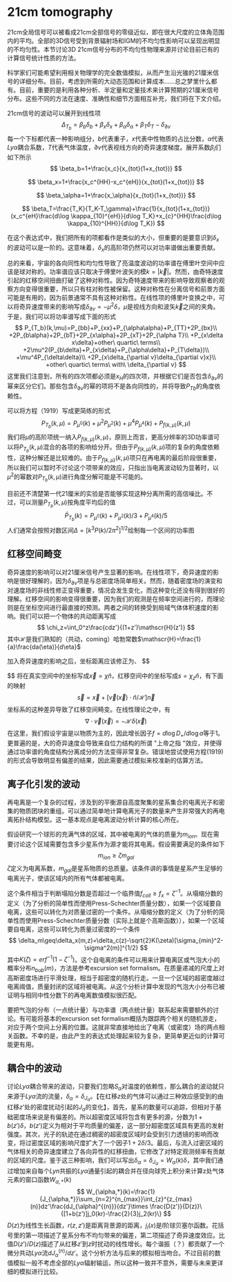 # 21cm tomography

 21cm全局信号可以被看成21cm全部信号的零级近似，即在很大尺度的立体角范围内的平均。全部的3D信号受到背景辐射场和IGM的不均匀性影响可以呈现出明显的不均匀性。本节讨论3D 21cm信号分布的不均匀性物理来源并讨论目前已有的计算信号统计性质的方法。

科学家们可能希望利用相关物理学的完全数值模拟，从而产生沿光锥的21厘米信号的详细分布。目前，考虑到所需的大动态范围和计算成本……总之梦里什么都有。目前，重要的是利用各种分析、半定量和定量技术来计算预期的21厘米信号分布。这些不同的方法在速度、准确性和细节方面相互补充，我们将在下文介绍。

21cm信号的波动可以展开到线性项
$$
\Delta_{T_b}=\beta_b \delta_b+\beta_x \delta_x+\beta_\alpha \delta_\alpha+\beta_T \delta_T-\delta_{\partial v}
$$
每一个下标都代表一种影响组分，$b$代表重子，$x$代表中性物质的占比分数，$\alpha$代表$Ly\alpha$耦合系数，$T$代表气体温度，$\partial v$代表视线方向的奇异速度梯度。展开系数$\beta_i$们如下所示
$$
\beta_b=1+\frac{x_c}{x_{tot}(1+x_{tot})}
$$

$$
\beta_x=1+\frac{x_c^{HH}-x_c^{eH}}{x_{tot}(1+x_{tot})}
$$

$$
\beta_\alpha=1+\frac{x_\alpha}{x_{tot}(1+x_{tot})}
$$

$$
\beta_T=\frac{T_K}{T_K-T_\gamma}+\frac{1}{x_{tot}(1+x_{tot})}(x_c^{eH}\frac{d\log \kappa_{10}^{eH}}{d\log T_K}+x_{c}^{HH}\frac{d\log \kappa_{10}^{HH}}{d\log T_K})
$$

在这个表达式中，我们把所有的项都看作是类似的大小，但重要的是要意识到$\delta_x$的波动可以是一阶的。这意味着，$\delta_x$的高阶项仍然可以对功率谱做出重要贡献。

总的来看，宇宙的各向同性和均匀性导致了亮温度波动的功率谱在傅里叶空间中应该是球对称的。功率谱应该只取决于傅里叶波矢的模$k=|\vec{k}|$。然而，由奇特速度引起的红移空间扭曲打破了这种对称性。因为奇特速度带来的影响导致观察者的观察方向变得很重要，所以只有柱对称性被保留。这种对称性在分离信号和前景方面可能是有用的，因为前景通常不具有这种对称性。在线性项的傅里叶变换之中，可以将奇异速度带来的影响写成$\delta_{\partial v}=-\mu^2\delta$，$\mu$是视线方向和波矢$\vec{k}$之间的夹角。于是，我们可以将功率谱写成下面的形式
$$
P_{T_b}(k,\mu)=P_{bb}+P_{xx}+P_{\alpha\alpha}+P_{TT}+2P_{bx}\\
+2P_{b\alpha}+2P_{bT}+2P_{x\alpha}+2P_{xT}+2P_{\alpha T}\\
+P_{x\delta x\delta}+other\ quartic\ terms\\
+2\mu^2(P_{b\delta}+P_{x\delta}+P_{\alpha\delta}+P_{T\delta})\\
+\mu^4P_{\delta\delta}\\
+2P_{x\delta_{\partial v}\delta_{\partial v}x}\\
+other\ quartic\ terms\ with\ \delta_{\partial v}
$$
这里我们注意到，所有的四次项都必须是$x_H$的四次项，并根据它们是否包含$\delta_{\partial v}$的幂来区分它们。那些包含$\delta_{\partial v}$的幂的项将不是各向同性的，并将导致$P_{Tb}$的角度依赖性。

可以将方程（1919）写成更简练的形式
$$
P_{T_b}(k,\mu)=P_{\mu^0}(k)+\mu^2P_{\mu^2}(k)+\mu^4P_{\mu^4}(k)+P_{f(k,\mu)}(k,\mu)
$$
我们将$\mu$的高阶项统一纳入$P_{f(k,\mu)}(k,\mu)$，原则上而言，更高分辨率的3D功率谱可以将$P_{T_b}(k,\mu)$混合的各项的影响给分开。但由于$P_{f(k,\mu)}(k,\mu)$项的复杂的角度依赖性，这种分解还是比较难的。由于$P_{f(k,\mu)}(k,\mu)$项只在再电离的最后阶段很重要，所以我们可以暂时不讨论这个项带来的效应，只指出当电离波动较为显著时，以$\mu^2$的幂数对$P_{T_b}(k,\mu)$进行角度分解可能是不可能的。

目前还不清楚第一代21厘米的实验是否能够实现这种分离所需的高信噪比。不过，可以测量$P_{T_b}(k,\mu)$按角度平均后的值
$$
\bar{P}_{T_b}(k)=P_{\mu^0}(k)+P_{\mu^2}(k)/3+P_{\mu^4}(k)/5
$$
人们通常会按照对数区间$\Delta=[k^3P(k)/2\pi^2]^{1/2}$绘制每一个区间的功率图

## 红移空间畸变

奇异速度的影响可以对21厘米信号产生显著的影响。在线性项下，奇异速度的影响是很好理解的，因为$\delta_{\partial v}$项是与总密度场简单相关。然而，随着密度场的演变和对速度场的非线性修正变得重要，情况会发生变化，而这种变化还没有得到很好的理解。红移空间的影响变得很重要，因为我们的观测是在频率空间进行的，而理论则是在坐标空间进行最直接的预测。两者之间的转换受到局域气体体积速度的影响。我们可以把一个物体的共动距离写成
$$
\chi_z=\int_0^z\frac{cdz'}{(1+z')\mathscr{H}(z')}
$$
其中$\mathscr{H}$是我们熟知的（共动，coming）哈勃常数$\mathscr{H}=\frac{1}{a}\frac{da(\eta)}{d\eta}$

加入奇异速度的影响之后，坐标距离应该修正为、
$$

$$
将在真实空间中的坐标写成$\vec{x}=\chi\hat{n}$，红移空间中的坐标写成$s=\chi_z\hat{n}$，有下面的映射
$$
\vec{s}=\vec{x}+[\vec{v}(\vec{x})\cdot \hat{n}/\mathscr{H}]\vec{n}
$$
坐标系的这种差异导致了红移空间畸变。在线性理论之中，有
$$
\nabla\cdot \vec{v}(\vec{x})=-\mathscr{H}\delta(\vec{x})
$$
在这里，我们假设宇宙是以物质为主的，因此增长因子$f=d\log D_+/d\log a$等于1。更普遍的是，大的奇异速度会导致来自位力结构的所谓 "上帝之指 "效应，并使得通过功率谱的角度结构分离成分的方法变得非常复杂。错误地尝试使用方程(1919)的形式会导致明显有偏差的结果，因此需要通过模拟来校准新的估算方法。

## 离子化引发的波动

再电离是一个复杂的过程，涉及到的平衡源自高度聚集的星系集合的电离光子和密集的物质团块的重组。可以通过简单地计算电离光子的数量来产生非常强大的再电离拓扑结构模型。这一基本观点是电离波动分析计算的核心所在。

假设研究一个球形的充满气体的区域，其中被电离的气体的质量为$m_{ion}$。现在需要讨论这个区域需要包含多少星系作为源才能将其电离。假设需要满足的条件如下
$$
m_{ion}\geq\zeta m_{gal}
$$
$\zeta$定义为电离系数，$m_{gal}$是星系物质的总质量。该条件讲的事情是星系产生足够的电离光子，使该区域内的所有气体都被电离。

这个条件相当于判断塌陷分数是否超过一个临界值$f_{coll}\geq f_x=\zeta^{-1}$。从塌缩分数的定义（为了分析的简单性而使用Press-Schechter质量分数），如果一个区域要自电离，这些可以转化为对质量过密的一个条件。从塌缩分数的定义（为了分析的简单性而使用Press-Schechter质量分数（实际上就是个高斯函数）），如果一个区域要自电离，这些可以转化为质量过密度的一个条件
$$
\delta_m\geq\delta_x(m,z)=\delta_c(z)-\sqrt{2}K(\zeta)[\sigma_{min}^2-\sigma^2(m)]^{1/2}
$$
其中$K(\zeta)=erf^{-1}(1-\zeta^{-1})$。这个自电离的条件可以用来计算电离区或气泡大小的概率分布$n_{bub}(m)$，方法是参考excursion set formalism。在质量递减的尺度上对高斯密度场进行平滑处理，相当于超密度的随机行走。一旦一个区域的超密度越过电离阈值，质量封闭的区域将被电离。从这个分析计算中发现的气泡大小分布已被证明与相同中性分数下的再电离数值模拟很匹配。

要把气泡的分布（一点统计量）与功率谱（两点统计量）联系起来需要额外的讨论。有可能将基本的excursion set formalism概括为跟踪两个相关的随机游走，对应于两个空间上分离的位置。这就非常直接地给出了电离（或密度）场的两点相关函数。不幸的是，由此产生的表达式处理起来较为复杂，更简单更近似的计算可能更有用。

## 耦合中的波动

讨论$Ly\alpha$耦合带来的波动，只要我们忽略$S_\alpha$对温度的依赖性，那么耦合的波动就只来源于$Ly\alpha$流的流量，$\delta_{\alpha}=\delta_{J_{\alpha}}$。【在红移$z$处的气体可以通过三种效应感受到的由红移$z’$处的密度扰动引起的$J_\alpha$的变化】，首先，星系的数量可以追踪，但相对于基础密度场来说是有偏差的。所以超密度区域将包含有更多的源，分数为$1+b(z')\delta$，$b(z')$定义为相对于平均质量的偏差，这一部分超密度区域具有更高的发射强度。其次，光子的轨迹在通过稠密的超密度区域时会受到引力透镜的影响而改变，将过密度区域的影响尺度扩大了一个因子$1+2\delta/3$。最后，与流入过密区域的气体相关的奇异速度建立了各向异性的红移扭曲，它修改了对特定观测频率有贡献的区域的尺度。鉴于这三种影响，我们可以写出$\delta_\alpha=\delta_{J_\alpha}=W_\alpha(k)\delta$，其中我们通过增加来自每个$Lyn$共振的$Ly\alpha$通量引起的耦合并在径向球壳上积分来计算z处气体元素的窗口函数$W_{\alpha, *}(k)$
$$
W_{\alpha,*}(k)=\frac{1}{J_{\alpha,*}}\sum_{n=2}^{n_{max}}\int_{z}^{z_{max}(n)}dz'\frac{dJ_{\alpha}^{(n)}}{dz'}\times \frac{D(z')}{D(z)}\{[1+b(z')]j_0(kr)-\frac{2}{3}j_2(kr)\}
$$
$D(z)$为线性生长函数，$r(z,z')$是距离背景源的距离，$j_{l}(x)$是$l$阶球贝塞尔函数。花括号里的第一项描述了星系分布不均匀带来的偏差，第二项描述了奇异速度效应。比值$D(z')/D(z)$描述了从红移$z'$到$z$时扰动的线性增长。每个谐振（？）都贡献了一个微分共动$Ly\alpha$流$dJ_{\alpha}^(n)/dz'$。这个分析方法与后来的模拟相当吻合。不过目前的数值模拟一般不考虑全部的$Ly\alpha$辐射输运，所以这种一致并不意外，需要与未来更详细的模拟进行比较。
